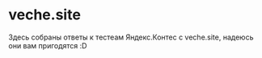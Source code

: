 # veche.site
Здесь собраны ответы к тестеам Яндекс.Контес с veche.site, надеюсь они вам пригодятся :D
